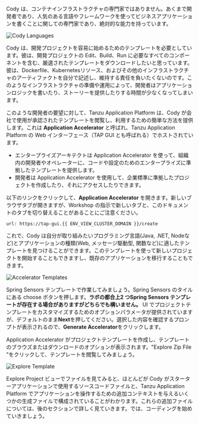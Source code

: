 Cody は、コンテナインフラストラクチャの専門家ではありません。あくまで開発者であり、人気のある言語やフレームワークを使ってビジネスアプリケーションを書くことに関しての専門家であり、絶対的な能力を持っています。

![Cody Languages](images/cody-languages.png)

Cody は、開発プロジェクトを容易に始めるためのテンプレートを必要としています。彼は、開発プロジェクトの Edit、Build、Run に必要なすべてのコンポーネントを含む、厳選されたテンプレートをダウンロードしたいと思っています。彼は、Dockerfile、Kubernetesリソース、およびその他のインフラストラクチャのアーティファクトを自分で記述し、維持する責任を負いたくないのです。このようなインフラストラクチャの準備や運用によって、開発者はアプリケーションロジックを書いたり、ストーリーを提供したりする時間が少なくなってしまいます。

このような開発者の要望に対して、Tanzu Application Platform は、Cody が会社で使用が承認されたテンプレートを閲覧し、利用するための簡単な方法を提供します。これは **Application Accelerator** と呼ばれ、Tanzu Application Platform の Web インターフェース（TAP GUI とも呼ばれる）でホストされています。
* エンタープライズアーキテクトは Application Accelerator を使って、組織内の開発者やオペレーターに、コードや設定のためのエンタープライズに準拠したテンプレートを提供します。
* 開発者は Application Accelerator を使用して、企業標準に準拠したプロジェクトを作成したり、それにアクセスしたりできます。

以下のリンクをクリックして、**Application Accelerator** を開きます。新しいブラウザタブが開きますが、Workshop の指示で新しいタブと、このドキュメントのタブを切り替えることがあることにご注意ください。

```dashboard:open-url
url: https://tap-gui.{{ ENV_VIEW_CLUSTER_DOMAIN }}/create
```

これで、Cody は自分が取り組みたいプログラミング言語(Java, .NET, Nodeなど)とアプリケーションの種類(Web, メッセージ駆動型, 関数など)に適したテンプレートを見つけることができます。このテンプレートを使って新しいプロジェクトを開始することもできますし、既存のアプリケーションを移行することもできます。

![Accelerator Templates](images/acc-templates.png)

Spring Sensors テンプレートで作業してみましょう。Spring Sensors のタイルにある choose ボタンを押します。**ラボの都合上2 つSpring Sensors テンプレートが存在する場合がありますがどちらでも構いません。** UI でプロジェクトテンプレートをカスタマイズするためのオプションパラメータが提供されていますが、デフォルトのまま**Next**を押してください。選択した内容を確認するプロンプトが表示されるので、**Generate Accelerator**をクリックします。

Application Accelerator がプロジェクトテンプレートを作成し、テンプレートのブラウズまたはダウンロードのオプションが表示されます。"Explore Zip File "をクリックして、テンプレートを閲覧してみましょう。

![Explore Template](images/acc-explore.png)

Explore Project ビューでファイルを見てみると、ほとんどが Cody がスターターアプリケーションで使用するソースコードファイルと、Tanzu Application Platform でアプリケーションを操作するための追加コンテキストを与えるいくつかの生成ファイルで構成されていることがわかります。これらの追加ファイルについては、後のセクションで詳しく見ていきます。では、コーディングを始めていきましょう。
